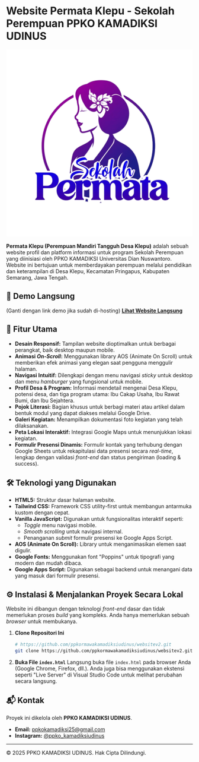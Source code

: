 # Website Permata Klepu - Sekolah Perempuan PPKO KAMADIKSI UDINUS

![Permata Klepu](./img/permata.png)

**Permata Klepu (Perempuan Mandiri Tangguh Desa Klepu)** adalah sebuah website profil dan platform informasi untuk program Sekolah Perempuan yang diinisiasi oleh PPKO KAMADIKSI Universitas Dian Nuswantoro. Website ini bertujuan untuk memberdayakan perempuan melalui pendidikan dan keterampilan di Desa Klepu, Kecamatan Pringapus, Kabupaten Semarang, Jawa Tengah.

## 🚀 Demo Langsung

(Ganti dengan link demo jika sudah di-hosting)
**[Lihat Website Langsung](https://url-website-anda.com)**

## 📝 Fitur Utama

* **Desain Responsif:** Tampilan website dioptimalkan untuk berbagai perangkat, baik desktop maupun mobile.
* **Animasi _On-Scroll_:** Menggunakan library AOS (Animate On Scroll) untuk memberikan efek animasi yang elegan saat pengguna menggulir halaman.
* **Navigasi Intuitif:** Dilengkapi dengan menu navigasi _sticky_ untuk desktop dan menu _hamburger_ yang fungsional untuk mobile.
* **Profil Desa & Program:** Informasi mendetail mengenai Desa Klepu, potensi desa, dan tiga program utama: Ibu Cakap Usaha, Ibu Rawat Bumi, dan Ibu Sejahtera.
* **Pojok Literasi:** Bagian khusus untuk berbagi materi atau artikel dalam bentuk modul yang dapat diakses melalui Google Drive.
* **Galeri Kegiatan:** Menampilkan dokumentasi foto kegiatan yang telah dilaksanakan.
* **Peta Lokasi Interaktif:** Integrasi Google Maps untuk menunjukkan lokasi kegiatan.
* **Formulir Presensi Dinamis:** Formulir kontak yang terhubung dengan Google Sheets untuk rekapitulasi data presensi secara _real-time_, lengkap dengan validasi _front-end_ dan status pengiriman (loading & success).

## 🛠️ Teknologi yang Digunakan

* **HTML5:** Struktur dasar halaman website.
* **Tailwind CSS:** Framework CSS utility-first untuk membangun antarmuka kustom dengan cepat.
* **Vanilla JavaScript:** Digunakan untuk fungsionalitas interaktif seperti:
    * _Toggle_ menu navigasi mobile.
    * _Smooth scrolling_ untuk navigasi internal.
    * Penanganan _submit_ formulir presensi ke Google Apps Script.
* **AOS (Animate On Scroll):** Library untuk menganimasikan elemen saat digulir.
* **Google Fonts:** Menggunakan font "Poppins" untuk tipografi yang modern dan mudah dibaca.
* **Google Apps Script:** Digunakan sebagai backend untuk menangani data yang masuk dari formulir presensi.

## ⚙️ Instalasi & Menjalankan Proyek Secara Lokal

Website ini dibangun dengan teknologi _front-end_ dasar dan tidak memerlukan proses _build_ yang kompleks. Anda hanya memerlukan sebuah _browser_ untuk membukanya.

1.  **Clone Repositori Ini**
    ```bash
    # https://github.com/ppkormawakamadiksiudinus/websitev2.git
    git clone https://github.com/ppkormawakamadiksiudinus/websitev2.git
    ```

2.  **Buka File `index.html`**
    Langsung buka file `index.html` pada browser Anda (Google Chrome, Firefox, dll.). Anda juga bisa menggunakan ekstensi seperti "Live Server" di Visual Studio Code untuk melihat perubahan secara langsung.

## 📬 Kontak

Proyek ini dikelola oleh **PPKO KAMADIKSI UDINUS**.

* **Email:** ppkokamadiksi25@gmail.com
* **Instagram:** [@ppko_kamadiksiudinus](https://www.instagram.com/ppko_kamadiksiudinus/)

---
© 2025 PPKO KAMADIKSI UDINUS. Hak Cipta Dilindungi.
